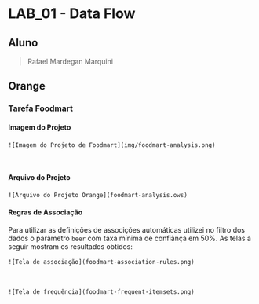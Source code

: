 # LAB_01 - Data Flow

## Aluno
> Rafael Mardegan Marquini

## Orange

### Tarefa Foodmart

#### Imagem do Projeto
    ![Imagem do Projeto de Foodmart](img/foodmart-analysis.png)
<br />

#### Arquivo do Projeto
    ![Arquivo do Projeto Orange](foodmart-analysis.ows)

#### Regras de Associação
Para utilizar as definições de associções automáticas utilizei no filtro dos dados o parâmetro `beer` com taxa mínima de confiânça em 50%. As telas a seguir mostram os resultados obtidos:
<br />

    ![Tela de associação](foodmart-association-rules.png)
<br />

    ![Tela de frequência](foodmart-frequent-itemsets.png)
<br />




